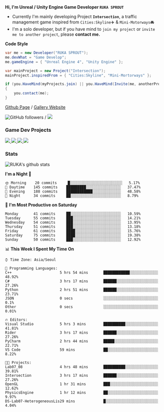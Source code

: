 **Hi, I'm Unreal / Unity Engine Game Developer `RUKA SPROUT`**

- Currently I'm mainly developing Project **`Intersection`**, a traffic management game inspired from `Cities:Skyline`✈️ & `Mini-Motorways`🚘
- I'm a solo developer, but if you have mind to `join my project` or `invite me to another project`, please **contact me.**

**Code Style**

```csharp
var me = new Developer("RUKA SPROUT");
me.devWhat = "Game Develop";
me.gameEngine = { "Unreal Engine 4", "Unity Engine" };
```

```csharp
var mainProject = new Project("Intersection");
mainProject.inspiredFrom = { "Cities:Skyline", "Mini-Mortorways" };

if (you.HaveMind(myProjects.join) || you.HaveMind(Invite(me, anotherProject)))
{
    you.contact(me);
}
```

[Github Page](https://lutca1320.github.io/) / [Gallery Website](https://rukasp.xyz/)

![GitHub followers](https://img.shields.io/github/followers/lutca1320?label=Follow&style=social) / [![](https://img.shields.io/badge/Gmail-lutca1320%40gmail.com-blue)](mailto:lutca1320@gmail.com)

### Game Dev Projects

<a href="https://github.com/lutca1320/Intersection">
  <img src="https://github-readme-stats.vercel.app/api/pin/?username=lutca1320&repo=Intersection" />
</a>
<a href="https://github.com/lutca1320/Together">
  <img src="https://github-readme-stats.vercel.app/api/pin/?username=lutca1320&repo=Together" />
</a>
<a href="https://github.com/lutca1320/Reversi">
  <img src="https://github-readme-stats.vercel.app/api/pin/?username=lutca1320&repo=Reversi" />
</a>
<a href="https://github.com/lutca1320/Knight">
  <img src="https://github-readme-stats.vercel.app/api/pin/?username=lutca1320&repo=Knight" />
</a>


### Stats

![RUKA's github stats](https://github-readme-stats.vercel.app/api?username=lutca1320&show_icons=true&include_all_commits=true&count_private=true&hide=contribs,prs)

<!--START_SECTION:waka-->
**I'm a Night 🦉** 

```text
🌞 Morning    20 commits     █░░░░░░░░░░░░░░░░░░░░░░░░   5.17% 
🌆 Daytime    145 commits    █████████░░░░░░░░░░░░░░░░   37.47% 
🌃 Evening    188 commits    ████████████░░░░░░░░░░░░░   48.58% 
🌙 Night      34 commits     ██░░░░░░░░░░░░░░░░░░░░░░░   8.79%

```
📅 **I'm Most Productive on Saturday** 

```text
Monday       41 commits     ██░░░░░░░░░░░░░░░░░░░░░░░   10.59% 
Tuesday      55 commits     ███░░░░░░░░░░░░░░░░░░░░░░   14.21% 
Wednesday    54 commits     ███░░░░░░░░░░░░░░░░░░░░░░   13.95% 
Thursday     51 commits     ███░░░░░░░░░░░░░░░░░░░░░░   13.18% 
Friday       61 commits     ████░░░░░░░░░░░░░░░░░░░░░   15.76% 
Saturday     75 commits     ████░░░░░░░░░░░░░░░░░░░░░   19.38% 
Sunday       50 commits     ███░░░░░░░░░░░░░░░░░░░░░░   12.92%

```


📊 **This Week I Spent My Time On** 

```text
⌚︎ Time Zone: Asia/Seoul

💬 Programming Languages: 
C++                      5 hrs 54 mins       ████████████░░░░░░░░░░░░░   48.92% 
C#                       3 hrs 17 mins       ██████░░░░░░░░░░░░░░░░░░░   27.26% 
Python                   2 hrs 51 mins       ██████░░░░░░░░░░░░░░░░░░░   23.71% 
JSON                     0 secs              ░░░░░░░░░░░░░░░░░░░░░░░░░   0.1% 
Other                    0 secs              ░░░░░░░░░░░░░░░░░░░░░░░░░   0.01%

🔥 Editors: 
Visual Studio            5 hrs 3 mins        ██████████░░░░░░░░░░░░░░░   41.81% 
Rider                    3 hrs 17 mins       ██████░░░░░░░░░░░░░░░░░░░   27.26% 
PyCharm                  2 hrs 44 mins       █████░░░░░░░░░░░░░░░░░░░░   22.71% 
VS Code                  59 mins             ██░░░░░░░░░░░░░░░░░░░░░░░   8.22%

🐱‍💻 Projects: 
Lab07_08                 4 hrs 48 mins       ██████████░░░░░░░░░░░░░░░   39.81% 
Intersection             3 hrs 17 mins       ██████░░░░░░░░░░░░░░░░░░░   27.26% 
OpenGL                   1 hr 31 mins        ███░░░░░░░░░░░░░░░░░░░░░░   12.62% 
PhysicsEngine            1 hr 12 mins        ██░░░░░░░░░░░░░░░░░░░░░░░   9.97% 
DS-Lab07-HeterogeneousLis29 mins             █░░░░░░░░░░░░░░░░░░░░░░░░   4.04%

```


<!--END_SECTION:waka-->
